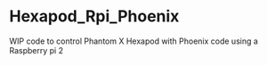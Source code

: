 # Hexapod_Rpi_Phoenix

WIP code to control Phantom X Hexapod with Phoenix code using a Raspberry pi 2
